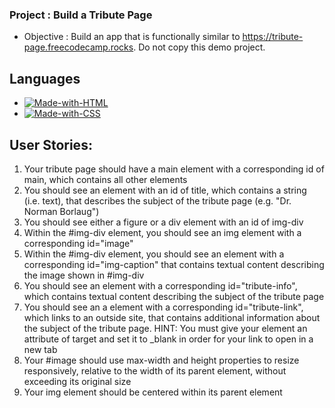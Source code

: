 ### Project : Build a Tribute Page

- Objective : Build an app that is functionally similar to https://tribute-page.freecodecamp.rocks. Do not copy this demo project.

## Languages

- [![Made-with-HTML](https://img.shields.io/badge/Made%20with-HTML-red)](https://developer.mozilla.org/fr/docs/Web/HTML)
- [![Made-with-CSS](https://img.shields.io/badge/Made%20with-CSS-blue)](https://developer.mozilla.org/fr/docs/Web/CSS)

## User Stories:

1) Your tribute page should have a main element with a corresponding id of main, which contains all other elements
2) You should see an element with an id of title, which contains a string (i.e. text), that describes the subject of the tribute page (e.g. "Dr. Norman Borlaug")
3) You should see either a figure or a div element with an id of img-div
4) Within the #img-div element, you should see an img element with a corresponding id="image"
5) Within the #img-div element, you should see an element with a corresponding id="img-caption" that contains textual content describing the image shown in #img-div
6) You should see an element with a corresponding id="tribute-info", which contains textual content describing the subject of the tribute page
7) You should see an a element with a corresponding id="tribute-link", which links to an outside site, that contains additional information about the subject of the tribute page. HINT: You must give your element an attribute of target and set it to _blank in order for your link to open in a new tab
8) Your #image should use max-width and height properties to resize responsively, relative to the width of its parent element, without exceeding its original size
9) Your img element should be centered within its parent element
